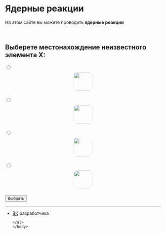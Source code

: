 <html>
	<head>
		<title>Ядерные реакции</title>
		<meta charset="utf-8">	
		<link rel="stylesheet" href="main.css"/>
		<link rel="preconnect" href="https://fonts.googleapis.com">
		<link rel="preconnect" href="https://fonts.gstatic.com" crossorigin>
		<link href="https://fonts.googleapis.com/css2?family=Comfortaa&display=swap" rel="stylesheet">
		<link rel="shortcut icon" href="https://w7.pngwing.com/pngs/165/985/png-transparent-atomic-theory-carbon-atomic-mass-chemical-element-atom-symmetry-chemistry-subatomic-particle.png"/>
	</head>
	<body>
		<h1 class="title">Ядерные реакции</h1>
	<p class="title">На этом сайте вы можете проводить <b>ядерные реакции</b></p>
	<br>
 <h2 class="title">Выберете местонахождение неизвестного элемента Х:</h2>
	 <p class="text"><input name="dzen" type="radio" class="nn" value="1"> <img src="https://i.imgur.com/zC1NKEo.png" style="height: 60px;margin: 10px auto 20px;display: block; border-radius: 10px;"> </p>
	 <p class="text"><input name="dzen" type="radio" class="nn" value="2"> <img src="https://i.imgur.com/yJhxPwi.png" style="height: 60px;margin: 10px auto 20px;display: block; border-radius: 10px;"></p>
	 <p class="text"><input name="dzen" type="radio" class="nn" value="3"> <img src="https://i.imgur.com/v14hRgv.png" style="height: 60px;margin: 10px auto 20px;display: block; border-radius: 10px;"></p>
	 <p class="text"><input name="dzen" type="radio" class="nn" value="4"> <img src="https://i.imgur.com/zVIkC3J.png" style="height: 60px;margin: 10px auto 20px;display: block; border-radius: 10px;"></p>
	 <button class="btn1">Выбрать</button> 
  <br>
<script src="yad.js"></script>	
	<hr>
	<ul>
		<li class="vk"><a href="https://vk.com/whoamin">ВК</a> разработчика</li>

	</ul>  
	</body>
</html>
